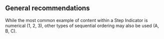 ## General recommendations

While the most common example of content within a Step Indicator is numerical (1, 2, 3), other types of sequential ordering may also be used (A, B, C).